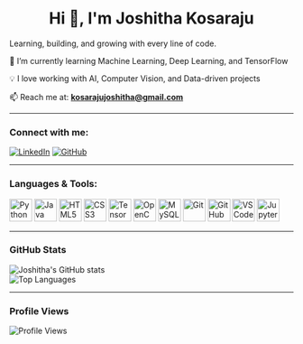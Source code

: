 <h1 align="center">Hi 👋, I'm Joshitha Kosaraju</h1>

Learning, building, and growing with every line of code.  

🌱 I’m currently learning Machine Learning, Deep Learning, and TensorFlow 

💡 I love working with AI, Computer Vision, and Data-driven projects  

📫 Reach me at: **kosarajujoshitha@gmail.com**

---

### Connect with me:
[![LinkedIn](https://img.shields.io/badge/LinkedIn-0077B5?style=for-the-badge&logo=linkedin&logoColor=white)](https://www.linkedin.com/in/joshitha-kosaraju/) 
[![GitHub](https://img.shields.io/badge/GitHub-181717?style=for-the-badge&logo=github&logoColor=white)](https://github.com/KosarajuJoshitha)  

---

### Languages & Tools:
<p>
  <img src="https://cdn.jsdelivr.net/gh/devicons/devicon/icons/python/python-original.svg" alt="Python" width="40" height="40"/>
  <img src="https://cdn.jsdelivr.net/gh/devicons/devicon/icons/java/java-original.svg" alt="Java" width="40" height="40"/>
  <img src="https://cdn.jsdelivr.net/gh/devicons/devicon/icons/html5/html5-original.svg" alt="HTML5" width="40" height="40"/>
  <img src="https://cdn.jsdelivr.net/gh/devicons/devicon/icons/css3/css3-original.svg" alt="CSS3" width="40" height="40"/>
  <img src="https://cdn.jsdelivr.net/gh/devicons/devicon/icons/tensorflow/tensorflow-original.svg" alt="TensorFlow" width="40" height="40"/>
  <img src="https://cdn.jsdelivr.net/gh/devicons/devicon/icons/opencv/opencv-original.svg" alt="OpenCV" width="40" height="40"/>
  <img src="https://cdn.jsdelivr.net/gh/devicons/devicon/icons/mysql/mysql-original.svg" alt="MySQL" width="40" height="40"/>
  <img src="https://cdn.jsdelivr.net/gh/devicons/devicon/icons/git/git-original.svg" alt="Git" width="40" height="40"/>
  <img src="https://cdn.jsdelivr.net/gh/devicons/devicon/icons/github/github-original.svg" alt="GitHub" width="40" height="40"/>
  <img src="https://cdn.jsdelivr.net/gh/devicons/devicon/icons/vscode/vscode-original.svg" alt="VS Code" width="40" height="40"/>
  <img src="https://cdn.jsdelivr.net/gh/devicons/devicon/icons/jupyter/jupyter-original.svg" alt="Jupyter" width="40" height="40"/>
</p>

---

### GitHub Stats
![Joshitha's GitHub stats](https://github-readme-stats.vercel.app/api?username=KosarajuJoshitha&show_icons=true&theme=tokyonight)  
![Top Languages](https://github-readme-stats.vercel.app/api/top-langs/?username=KosarajuJoshitha&layout=compact&theme=tokyonight)  

---

### Profile Views
![Profile Views](https://komarev.com/ghpvc/?username=KosarajuJoshitha&style=flat-square)
